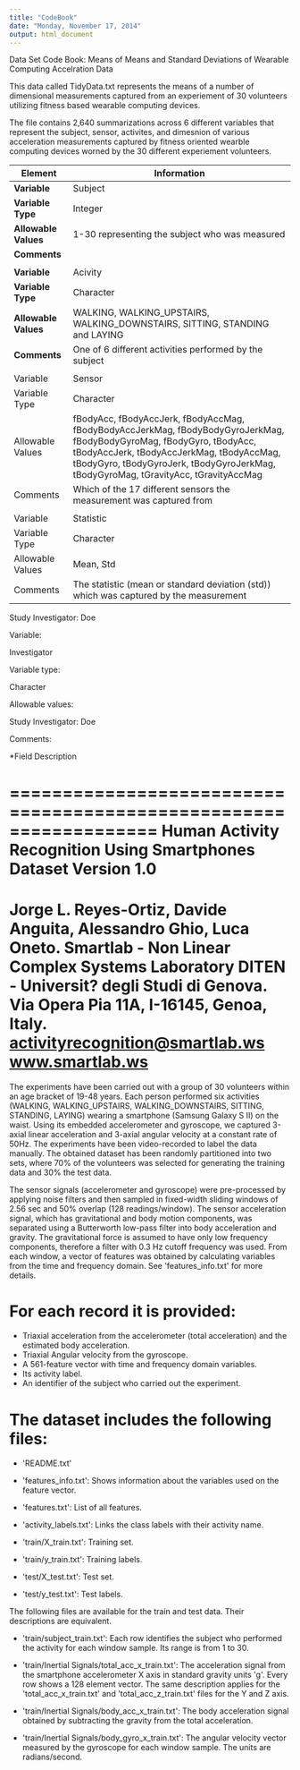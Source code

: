```yaml
---
title: "CodeBook"
date: "Monday, November 17, 2014"
output: html_document
---
```


Data Set Code Book: Means of Means and Standard Deviations of Wearable Computing Accelration Data

This data called TidyData.txt represents the means of a number of dimensional measurements captured from an experiement of 30 volunteers utilizing fitness based wearable computing devices.    

The file contains 2,640 summarizations across 6 different variables that represent the subject, sensor, activites, and dimesnion of various acceleration measurements captured by fitness oriented wearble computing devices worned by the 30 different experiement volunteers.


|**Element**            |**Information**
|--------------         |-----------
|**Variable**           |Subject
|**Variable Type**      |Integer
|**Allowable Values**   |1-30 representing the subject who was measured
|**Comments**           |                                                   |                                             
|                       |                                                   |
|**Variable**           |Acivity
|**Variable Type**      |Character
|**Allowable Values**   |WALKING, WALKING_UPSTAIRS, WALKING_DOWNSTAIRS, SITTING, STANDING and LAYING
|**Comments**           |One of 6 different activities performed by the subject                                                    |                                             
|                   |                                                   |
|Variable           |Sensor
|Variable Type      |Character
|Allowable Values   |fBodyAcc, fBodyAccJerk, fBodyAccMag, fBodyBodyAccJerkMag, fBodyBodyGyroJerkMag, fBodyBodyGyroMag, fBodyGyro, tBodyAcc, tBodyAccJerk, tBodyAccJerkMag, tBodyAccMag, tBodyGyro, tBodyGyroJerk, tBodyGyroJerkMag, tBodyGyroMag, tGravityAcc, tGravityAccMag
|Comments           |Which of the 17 different sensors the measurement was captured from                                                    |                                             
|                   |                                                   |
|Variable           |Statistic
|Variable Type      |Character
|Allowable Values   |Mean, Std
|Comments           |The statistic (mean or standard deviation (std)) which was captured by the measurement




Study Investigator: Doe
 

Variable:
 
Investigator
 

Variable type:
 
Character
 

Allowable values:
 
Study Investigator: Doe
 

Comments:
    

*Field       Description

==================================================================
Human Activity Recognition Using Smartphones Dataset
Version 1.0
==================================================================
Jorge L. Reyes-Ortiz, Davide Anguita, Alessandro Ghio, Luca Oneto.
Smartlab - Non Linear Complex Systems Laboratory
DITEN - Universit? degli Studi di Genova.
Via Opera Pia 11A, I-16145, Genoa, Italy.
activityrecognition@smartlab.ws
www.smartlab.ws
==================================================================

The experiments have been carried out with a group of 30 volunteers within an age bracket of 19-48 years. Each person performed six activities (WALKING, WALKING_UPSTAIRS, WALKING_DOWNSTAIRS, SITTING, STANDING, LAYING) wearing a smartphone (Samsung Galaxy S II) on the waist. Using its embedded accelerometer and gyroscope, we captured 3-axial linear acceleration and 3-axial angular velocity at a constant rate of 50Hz. The experiments have been video-recorded to label the data manually. The obtained dataset has been randomly partitioned into two sets, where 70% of the volunteers was selected for generating the training data and 30% the test data. 

The sensor signals (accelerometer and gyroscope) were pre-processed by applying noise filters and then sampled in fixed-width sliding windows of 2.56 sec and 50% overlap (128 readings/window). The sensor acceleration signal, which has gravitational and body motion components, was separated using a Butterworth low-pass filter into body acceleration and gravity. The gravitational force is assumed to have only low frequency components, therefore a filter with 0.3 Hz cutoff frequency was used. From each window, a vector of features was obtained by calculating variables from the time and frequency domain. See 'features_info.txt' for more details. 

For each record it is provided:
======================================

- Triaxial acceleration from the accelerometer (total acceleration) and the estimated body acceleration.
- Triaxial Angular velocity from the gyroscope. 
- A 561-feature vector with time and frequency domain variables. 
- Its activity label. 
- An identifier of the subject who carried out the experiment.

The dataset includes the following files:
=========================================

- 'README.txt'

- 'features_info.txt': Shows information about the variables used on the feature vector.

- 'features.txt': List of all features.

- 'activity_labels.txt': Links the class labels with their activity name.

- 'train/X_train.txt': Training set.

- 'train/y_train.txt': Training labels.

- 'test/X_test.txt': Test set.

- 'test/y_test.txt': Test labels.

The following files are available for the train and test data. Their descriptions are equivalent. 

- 'train/subject_train.txt': Each row identifies the subject who performed the activity for each window sample. Its range is from 1 to 30. 

- 'train/Inertial Signals/total_acc_x_train.txt': The acceleration signal from the smartphone accelerometer X axis in standard gravity units 'g'. Every row shows a 128 element vector. The same description applies for the 'total_acc_x_train.txt' and 'total_acc_z_train.txt' files for the Y and Z axis. 

- 'train/Inertial Signals/body_acc_x_train.txt': The body acceleration signal obtained by subtracting the gravity from the total acceleration. 

- 'train/Inertial Signals/body_gyro_x_train.txt': The angular velocity vector measured by the gyroscope for each window sample. The units are radians/second. 
